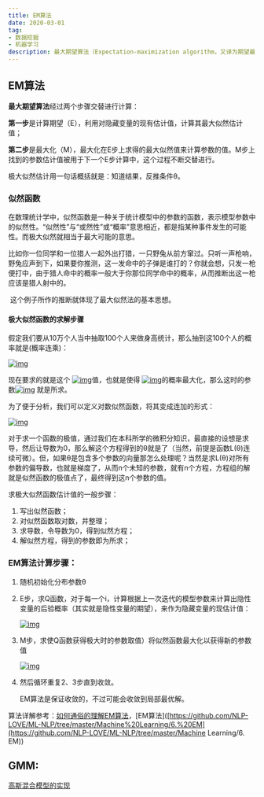 ```yaml
---
title: EM算法
date: 2020-03-01
tag: 
- 数据挖掘
- 机器学习
description: 最大期望算法（Expectation-maximization algorithm，又译为期望最大化算法），是在概率模型中寻找参数最大似然估计或者最大后验估计的算法，其中概率模型依赖于无法观测的隐性变量。EM算法甚至被称为上帝算法，可见其重要性，哈哈。
---
```


## EM算法

**最大期望算法**经过两个步骤交替进行计算：

**第一步**是计算期望（E），利用对隐藏变量的现有估计值，计算其最大似然估计值；

**第二步**是最大化（M），最大化在E步上求得的最大似然值来计算参数的值。M步上找到的参数估计值被用于下一个E步计算中，这个过程不断交替进行。

极大似然估计用一句话概括就是：知道结果，反推条件θ。

### 似然函数

​		在数理统计学中，似然函数是一种关于统计模型中的参数的函数，表示模型参数中的似然性。“似然性”与“或然性”或“概率”意思相近，都是指某种事件发生的可能性。而极大似然就相当于最大可能的意思。

​		比如你一位同学和一位猎人一起外出打猎，一只野兔从前方窜过。只听一声枪响，野兔应声到下，如果要你推测，这一发命中的子弹是谁打的？你就会想，只发一枪便打中，由于猎人命中的概率一般大于你那位同学命中的概率，从而推断出这一枪应该是猎人射中的。

​		这个例子所作的推断就体现了最大似然法的基本思想。

#### 极大似然函数的求解步骤

假定我们要从10万个人当中抽取100个人来做身高统计，那么抽到这100个人的概率就是(概率连乘)：

[![img](https://camo.githubusercontent.com/44ea6036b0f048a8a54c4966ae5235a92ca5059f/68747470733a2f2f6c617465782e636f6465636f67732e636f6d2f6769662e6c617465783f4c282535437468657461293d4c28785f312c2e2e2e2c785f6e2537432535437468657461293d25354370726f645f253742693d312537442535452537426e2537447028785f692537432535437468657461292c2535437468657461253543696e2535436f6d696e7573)](https://camo.githubusercontent.com/44ea6036b0f048a8a54c4966ae5235a92ca5059f/68747470733a2f2f6c617465782e636f6465636f67732e636f6d2f6769662e6c617465783f4c282535437468657461293d4c28785f312c2e2e2e2c785f6e2537432535437468657461293d25354370726f645f253742693d312537442535452537426e2537447028785f692537432535437468657461292c2535437468657461253543696e2535436f6d696e7573)

现在要求的就是这个 [![img](https://camo.githubusercontent.com/df0aa4fb9188137c820a84bde49a45b85a35c63f/68747470733a2f2f6c617465782e636f6465636f67732e636f6d2f6769662e6c617465783f2535437468657461)](https://camo.githubusercontent.com/df0aa4fb9188137c820a84bde49a45b85a35c63f/68747470733a2f2f6c617465782e636f6465636f67732e636f6d2f6769662e6c617465783f2535437468657461)值，也就是使得 [![img](https://camo.githubusercontent.com/35ed34b04b7dfa29cb455e6c082ba0feac6ca611/68747470733a2f2f6c617465782e636f6465636f67732e636f6d2f6769662e6c617465783f4c28253543746865746129)](https://camo.githubusercontent.com/35ed34b04b7dfa29cb455e6c082ba0feac6ca611/68747470733a2f2f6c617465782e636f6465636f67732e636f6d2f6769662e6c617465783f4c28253543746865746129)的概率最大化，那么这时的参数[![img](https://camo.githubusercontent.com/df0aa4fb9188137c820a84bde49a45b85a35c63f/68747470733a2f2f6c617465782e636f6465636f67732e636f6d2f6769662e6c617465783f2535437468657461)](https://camo.githubusercontent.com/df0aa4fb9188137c820a84bde49a45b85a35c63f/68747470733a2f2f6c617465782e636f6465636f67732e636f6d2f6769662e6c617465783f2535437468657461) 就是所求。

为了便于分析，我们可以定义对数似然函数，将其变成连加的形式：

[![img](https://camo.githubusercontent.com/e853e5013d09355702174e70b8e2be8781a99aab/68747470733a2f2f6c617465782e636f6465636f67732e636f6d2f6769662e6c617465783f48282535437468657461293d6c6e4c282535437468657461293d6c6e25354370726f645f253742693d312537442535452537426e2537447028785f692537432535437468657461293d25354373756d5f253742693d312537442535452537426e2537446c6e7028785f69253743253543746865746129)](https://camo.githubusercontent.com/e853e5013d09355702174e70b8e2be8781a99aab/68747470733a2f2f6c617465782e636f6465636f67732e636f6d2f6769662e6c617465783f48282535437468657461293d6c6e4c282535437468657461293d6c6e25354370726f645f253742693d312537442535452537426e2537447028785f692537432535437468657461293d25354373756d5f253742693d312537442535452537426e2537446c6e7028785f69253743253543746865746129)

​		对于求一个函数的极值，通过我们在本科所学的微积分知识，最直接的设想是求导，然后让导数为0，那么解这个方程得到的θ就是了（当然，前提是函数L(θ)连续可微）。但，如果θ是包含多个参数的向量那怎么处理呢？当然是求L(θ)对所有参数的偏导数，也就是梯度了，从而n个未知的参数，就有n个方程，方程组的解就是似然函数的极值点了，最终得到这n个参数的值。

求极大似然函数估计值的一般步骤：

1. 写出似然函数；
2. 对似然函数取对数，并整理；
3. 求导数，令导数为0，得到似然方程；
4. 解似然方程，得到的参数即为所求；

### **EM算法计算步骤：**

1. 随机初始化分布参数θ

2. E步，求Q函数，对于每一个i，计算根据上一次迭代的模型参数来计算出隐性变量的后验概率（其实就是隐性变量的期望），来作为隐藏变量的现估计值：

   [![img](https://camo.githubusercontent.com/eb333741f60276c772e401bdecd5154389339e35/687474703a2f2f7778312e73696e61696d672e636e2f6d773639302f30303633304465666c793167353762726d696a31776a3330376c3031637132732e6a7067)](https://camo.githubusercontent.com/eb333741f60276c772e401bdecd5154389339e35/687474703a2f2f7778312e73696e61696d672e636e2f6d773639302f30303633304465666c793167353762726d696a31776a3330376c3031637132732e6a7067)

3. M步，求使Q函数获得极大时的参数取值）将似然函数最大化以获得新的参数值

   [![img](https://camo.githubusercontent.com/4899540d7e489246dc876035d932dd9c45994aab/687474703a2f2f7778312e73696e61696d672e636e2f6d773639302f30303633304465666c793167353762737775736b316a333064653031733379682e6a7067)](https://camo.githubusercontent.com/4899540d7e489246dc876035d932dd9c45994aab/687474703a2f2f7778312e73696e61696d672e636e2f6d773639302f30303633304465666c793167353762737775736b316a333064653031733379682e6a7067)

4. 然后循环重复2、3步直到收敛。

   EM算法是保证收敛的，不过可能会收敛到局部最优解。

算法详解参考：[如何通俗的理解EM算法](https://blog.csdn.net/v_july_v/article/details/81708386)，[EM算法]([https://github.com/NLP-LOVE/ML-NLP/tree/master/Machine%20Learning/6.%20EM](https://github.com/NLP-LOVE/ML-NLP/tree/master/Machine Learning/6. EM))

## GMM:

[高斯混合模型的实现](http://www.codebelief.com/article/2017/11/gmm-em-algorithm-implementation-by-python/)




